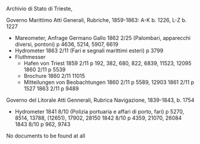 Archivio di Stato di Trieste,

Governo Marittimo
Atti Generali, Rubriche, 1859-1863: A-K b. 1226, L-Z b. 1227
- Mareometer, Anfrage Germano Gallo
    1862 2/25 (Palombari, apparecchi diversi, pontoni) p 4636, 5214, 5907, 6619
- Hydrometer
    1863 2/11 (Fari e segnali marittimi esteri) p 3799
- Fluthmesser
  - Hafen von Triest
    1859 2/11 p 192, 382, 680, 822, 6839, 11523, 12095
    1860 2/11 p 5539
  - Brochure
    1860 2/11 11015
  - Mitteilungen von Beobachtungen
    1860 2/11 p 5589, 12903
    1861 2/11 p 1527
    1863 2/11 p 9489

Governo del Litorale
Atti Gennerali, Rubrica Navigazione, 1839-1843, b. 1754
- Hydrometer
    1841 8/10 (Polizia portuaria e affari di porto, fari) p 5270, 8514, 13788, (12651), 17902, 28150
    1842 8/10 p 4359, 21070, 26084
    1843 8/10 p 962, 9743

No documents to be found at all
